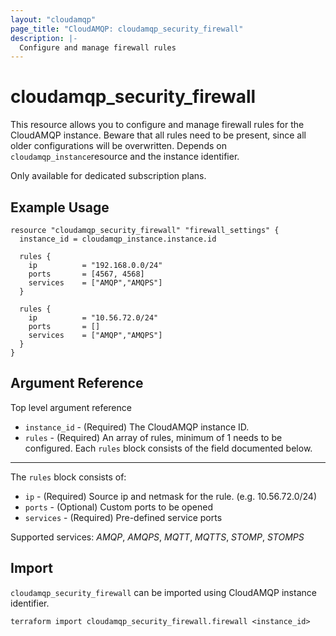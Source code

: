 ```yaml
---
layout: "cloudamqp"
page_title: "CloudAMQP: cloudamqp_security_firewall"
description: |-
  Configure and manage firewall rules
---
```


# cloudamqp_security_firewall

This resource allows you to configure and manage firewall rules for the CloudAMQP instance. Beware that all rules need to be present, since all older configurations will be overwritten. Depends on `cloudamqp_instance`resource and the instance identifier.

Only available for dedicated subscription plans.

## Example Usage

```hcl
resource "cloudamqp_security_firewall" "firewall_settings" {
  instance_id = cloudamqp_instance.instance.id

  rules {
    ip          = "192.168.0.0/24"
    ports       = [4567, 4568]
    services    = ["AMQP","AMQPS"]
  }

  rules {
    ip          = "10.56.72.0/24"
    ports       = []
    services    = ["AMQP","AMQPS"]
  }
}
```

## Argument Reference

Top level argument reference

* `instance_id` - (Required) The CloudAMQP instance ID.
* `rules`       - (Required) An array of rules, minimum of 1 needs to be configured. Each `rules` block consists of the field documented below.

___

The `rules` block consists of:

* `ip`        - (Required) Source ip and netmask for the rule. (e.g. 10.56.72.0/24)
* `ports`     - (Optional) Custom ports to be opened
* `services`  - (Required) Pre-defined service ports

Supported services: *AMQP*, *AMQPS*, *MQTT*, *MQTTS*, *STOMP*, *STOMPS*

## Import

`cloudamqp_security_firewall` can be imported using CloudAMQP instance identifier.

`terraform import cloudamqp_security_firewall.firewall <instance_id>`
